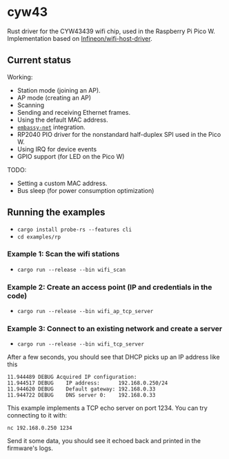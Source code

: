 # cyw43

Rust driver for the CYW43439 wifi chip, used in the Raspberry Pi Pico W. Implementation based on [Infineon/wifi-host-driver](https://github.com/Infineon/wifi-host-driver).

## Current status

Working:

- Station mode (joining an AP).
- AP mode (creating an AP)
- Scanning
- Sending and receiving Ethernet frames.
- Using the default MAC address.
- [`embassy-net`](https://embassy.dev) integration.
- RP2040 PIO driver for the nonstandard half-duplex SPI used in the Pico W.
- Using IRQ for device events
- GPIO support (for LED on the Pico W)

TODO:

- Setting a custom MAC address.
- Bus sleep (for power consumption optimization)

## Running the examples

- `cargo install probe-rs --features cli`
- `cd examples/rp`
### Example 1: Scan the wifi stations
- `cargo run --release --bin wifi_scan`
### Example 2: Create an access point (IP and credentials in the code)
- `cargo run --release --bin wifi_ap_tcp_server`
### Example 3: Connect to an existing network and create a server
- `cargo run --release --bin wifi_tcp_server`

After a few seconds, you should see that DHCP picks up an IP address like this
```
11.944489 DEBUG Acquired IP configuration:
11.944517 DEBUG    IP address:      192.168.0.250/24
11.944620 DEBUG    Default gateway: 192.168.0.33
11.944722 DEBUG    DNS server 0:    192.168.0.33
```
This example implements a TCP echo server on port 1234. You can try connecting to it with:
```
nc 192.168.0.250 1234
```
Send it some data, you should see it echoed back and printed in the firmware's logs.
